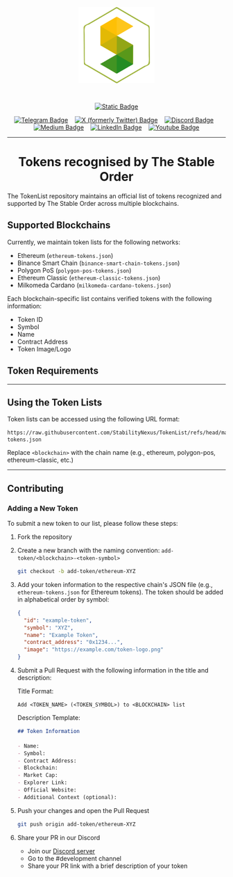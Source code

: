 <!-- Don't delete it -->
<div name="readme-top"></div>

<!-- Organization Logo -->
<div align="center" style="display: flex; align-items: center; justify-content: center; gap: 16px;">
  <img alt="Stability Nexus" src="https://raw.githubusercontent.com/StabilityNexus/HammerAuctionHouse-WebUI/0744fdc330ae6fe1a295468e1a070b2d02d8344f/public/stability.svg" width="175">
</div>

&nbsp;

<!-- Organization Name -->
<div align="center">

[![Static Badge](https://img.shields.io/badge/Stability_Nexus-228B22?style=for-the-badge&labelColor=FFC517)](https://stability.nexus/)

</div>

<!-- Organization/Project Social Handles -->
<p align="center">
<!-- Telegram -->
<a href="https://t.me/StabilityNexus">
<img src="https://img.shields.io/badge/Telegram-black?style=flat&logo=telegram&logoColor=white&logoSize=auto&color=24A1DE" alt="Telegram Badge"/></a>
&nbsp;&nbsp;
<!-- X (formerly Twitter) -->
<a href="https://x.com/StabilityNexus">
<img src="https://img.shields.io/twitter/follow/StabilityNexus" alt="X (formerly Twitter) Badge"/></a>
&nbsp;&nbsp;
<!-- Discord -->
<a href="https://discord.gg/YzDKeEfWtS">
<img src="https://img.shields.io/discord/995968619034984528?style=flat&logo=discord&logoColor=white&logoSize=auto&label=Discord&labelColor=5865F2&color=57F287" alt="Discord Badge"/></a>
&nbsp;&nbsp;
<!-- Medium -->
<a href="https://news.stability.nexus/">
  <img src="https://img.shields.io/badge/Medium-black?style=flat&logo=medium&logoColor=black&logoSize=auto&color=white" alt="Medium Badge"></a>
&nbsp;&nbsp;
<!-- LinkedIn -->
<a href="https://linkedin.com/company/stability-nexus">
  <img src="https://img.shields.io/badge/LinkedIn-black?style=flat&logo=LinkedIn&logoColor=white&logoSize=auto&color=0A66C2" alt="LinkedIn Badge"></a>
&nbsp;&nbsp;
<!-- Youtube -->
<a href="https://www.youtube.com/@StabilityNexus">
  <img src="https://img.shields.io/youtube/channel/subscribers/UCZOG4YhFQdlGaLugr_e5BKw?style=flat&logo=youtube&logoColor=white&logoSize=auto&labelColor=FF0000&color=FF0000" alt="Youtube Badge"></a>
</p>

---

<div align="center">
<h1>Tokens recognised by The Stable Order</h1>
</div>

The TokenList repository maintains an official list of tokens recognized and supported by The Stable Order across multiple blockchains.

## Supported Blockchains

Currently, we maintain token lists for the following networks:

- Ethereum (`ethereum-tokens.json`)
- Binance Smart Chain (`binance-smart-chain-tokens.json`)
- Polygon PoS (`polygon-pos-tokens.json`)
- Ethereum Classic (`ethereum-classic-tokens.json`)
- Milkomeda Cardano (`milkomeda-cardano-tokens.json`)

Each blockchain-specific list contains verified tokens with the following information:

- Token ID
- Symbol
- Name
- Contract Address
- Token Image/Logo

## Token Requirements

<!-- TODO -->

---

## Using the Token Lists

Token lists can be accessed using the following URL format:

```
https://raw.githubusercontent.com/StabilityNexus/TokenList/refs/head/main/<blockchain>-tokens.json
```

Replace `<blockchain>` with the chain name (e.g., ethereum, polygon-pos, ethereum-classic, etc.)

---

## Contributing

### Adding a New Token

To submit a new token to our list, please follow these steps:

1. Fork the repository
2. Create a new branch with the naming convention: `add-token/<blockchain>-<token-symbol>`

   ```bash
   git checkout -b add-token/ethereum-XYZ
   ```

3. Add your token information to the respective chain's JSON file (e.g., `ethereum-tokens.json` for Ethereum tokens). The token should be added in alphabetical order by symbol:

   ```json
   {
     "id": "example-token",
     "symbol": "XYZ",
     "name": "Example Token",
     "contract_address": "0x1234...",
     "image": "https://example.com/token-logo.png"
   }
   ```

4. Submit a Pull Request with the following information in the title and description:

   Title Format:

   ```
   Add <TOKEN_NAME> (<TOKEN_SYMBOL>) to <BLOCKCHAIN> list
   ```

   Description Template:

   ```markdown
   ## Token Information

   - Name:
   - Symbol:
   - Contract Address:
   - Blockchain:
   - Market Cap:
   - Explorer Link:
   - Official Website:
   - Additional Context (optional):
   ```

5. Push your changes and open the Pull Request

   ```bash
   git push origin add-token/ethereum-XYZ
   ```

6. Share your PR in our Discord
   - Join our [Discord server](https://discord.gg/YzDKeEfWtS)
   - Go to the #development channel
   - Share your PR link with a brief description of your token
